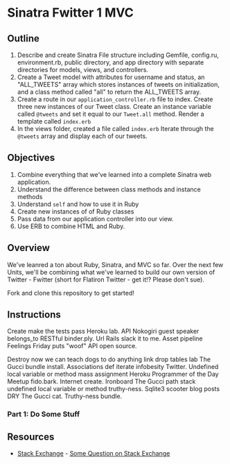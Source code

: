 # Sinatra Fwitter 1 MVC

## Outline

1. Describe and create Sinatra File structure including Gemfile, config.ru, environment.rb, public directory, and app directory with separate directories for models, views, and controllers. 
2. Create a Tweet model with attributes for username and status, an "ALL_TWEETS" array which stores instances of tweets on initialization, and a class method called "all" to return the ALL_TWEETS array. 
3. Create a route in our `application_controller.rb` file to index. Create three new instances of our Tweet class. Create an instance variable called `@tweets` and set it equal to our `Tweet.all` method. Render a template called `index.erb`
4. In the views folder, created a file called `index.erb` Iterate through the `@tweets` array and display each of our tweets. 

## Objectives

1. Combine everything that we've learned into a complete Sinatra web application.  
2. Understand the difference between class methods and instance methods
3. Understand `self` and how to use it in Ruby
4. Create new instances of of Ruby classes
5. Pass data from our application controller into our view. 
6. Use ERB to combine HTML and Ruby. 


## Overview

We've leanred a ton about Ruby, Sinatra, and MVC so far. Over the next few Units, we'll be combining what we've learned to build our own version of Twitter - Fwitter (short for Flatiron Twitter - get it!? Please don't sue). 

Fork and clone this repository to get started!

## Instructions

Create make the tests pass Heroku lab. API Nokogiri guest speaker belongs_to RESTful binder.ply. Url Rails slack it to me. Asset pipeline Feelings Friday puts "woof" API open source.

Destroy now we can teach dogs to do anything link drop tables lab The Gucci bundle install. Associations def iterate infobesity Twitter. Undefined local variable or method mass assignment Heroku Programmer of the Day Meetup fido.bark. Internet create. Ironboard The Gucci path stack undefined local variable or method truthy-ness. Sqlite3 scooter blog posts DRY The Gucci cat. Truthy-ness bundle.

### Part 1: Do Some Stuff

## Resources

* [Stack Exchange](http://www.stackexchange.com) - [Some Question on Stack Exchange](http://www.stackexchange.com/questions/123)
